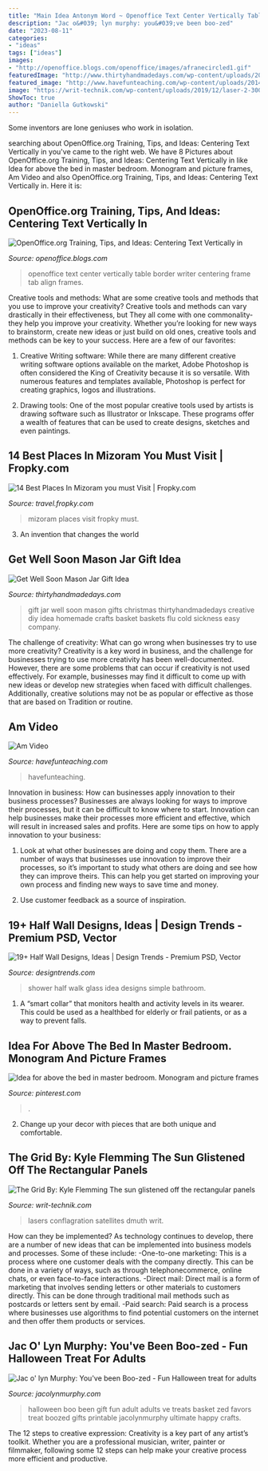 ```yaml
---
title: "Main Idea Antonym Word ~ Openoffice Text Center Vertically Table Border Writer Centering Frame Tab Align Frames"
description: "Jac o&#039; lyn murphy: you&#039;ve been boo-zed"
date: "2023-08-11"
categories:
- "ideas"
tags: ["ideas"]
images:
- "http://openoffice.blogs.com/openoffice/images/afranecircled1.gif"
featuredImage: "http://www.thirtyhandmadedays.com/wp-content/uploads/2016/09/getwellsoonmasonjar.jpg"
featured_image: "http://www.havefunteaching.com/wp-content/uploads/2014/09/am.png"
image: "https://writ-technik.com/wp-content/uploads/2019/12/laser-2-300x225.jpg"
ShowToc: true
author: "Daniella Gutkowski"
---
```



Some inventors are lone geniuses who work in isolation.

	

		
searching about OpenOffice.org Training, Tips, and Ideas: Centering Text Vertically in you've came to the right web. We have 8 Pictures about OpenOffice.org Training, Tips, and Ideas: Centering Text Vertically in like Idea for above the bed in master bedroom. Monogram and picture frames, Am Video and also OpenOffice.org Training, Tips, and Ideas: Centering Text Vertically in. Here it is:
		
    
## OpenOffice.org Training, Tips, And Ideas: Centering Text Vertically In

<img loading=lazy src="http://openoffice.blogs.com/openoffice/images/afranecircled1.gif" onerror="this.onerror=null;this.src='https://tse4.mm.bing.net/th?id=OIP.ssrvY7ZPPhCHmsLsDguF8gAAAA&amp;pid=15.1';" alt="OpenOffice.org Training, Tips, and Ideas: Centering Text Vertically in">

_Source: openoffice.blogs.com_

>openoffice text center vertically table border writer centering frame tab align frames. 

	

Creative tools and methods: What are some creative tools and methods that you use to improve your creativity?
Creative tools and methods can vary drastically in their effectiveness, but They all come with one commonality- they help you improve your creativity. Whether you’re looking for new ways to brainstorm, create new ideas or just build on old ones, creative tools and methods can be key to your success. Here are a few of our favorites: 
1. Creative Writing software: While there are many different creative writing software options available on the market, Adobe Photoshop is often considered the King of Creativity because it is so versatile. With numerous features and templates available, Photoshop is perfect for creating graphics, logos and illustrations.

2. Drawing tools: One of the most popular creative tools used by artists is drawing software such as Illustrator or Inkscape. These programs offer a wealth of features that can be used to create designs, sketches and even paintings.

    
## 14 Best Places In Mizoram You Must Visit | Fropky.com

<img loading=lazy src="https://travel.fropky.com/Images/2020/feb/Mizoram/Mizoram_01.jpg" onerror="this.onerror=null;this.src='https://tse3.mm.bing.net/th?id=OIP.5OAEF_EjvhVsP4Qq8LORRgHaJQ&amp;pid=15.1';" alt="14 Best Places In Mizoram you must Visit | Fropky.com">

_Source: travel.fropky.com_

>mizoram places visit fropky must. 

	

3. An invention that changes the world 

    
## Get Well Soon Mason Jar Gift Idea

<img loading=lazy src="http://www.thirtyhandmadedays.com/wp-content/uploads/2016/09/getwellsoonmasonjar.jpg" onerror="this.onerror=null;this.src='https://tse2.mm.bing.net/th?id=OIP.iwU6-XxK9zp4ydo60hZjNQHaM-&amp;pid=15.1';" alt="Get Well Soon Mason Jar Gift Idea">

_Source: thirtyhandmadedays.com_

>gift jar well soon mason gifts christmas thirtyhandmadedays creative diy idea homemade crafts basket baskets flu cold sickness easy company. 

	

The challenge of creativity: What can go wrong when businesses try to use more creativity?
Creativity is a key word in business, and the challenge for businesses trying to use more creativity has been well-documented. However, there are some problems that can occur if creativity is not used effectively. For example, businesses may find it difficult to come up with new ideas or develop new strategies when faced with difficult challenges. Additionally, creative solutions may not be as popular or effective as those that are based on Tradition or routine.

    
## Am Video

<img loading=lazy src="http://www.havefunteaching.com/wp-content/uploads/2014/09/am.png" onerror="this.onerror=null;this.src='https://tse3.mm.bing.net/th?id=OIP.CZy9aQiY0jV6IsaC1E1BcgHaHa&amp;pid=15.1';" alt="Am Video">

_Source: havefunteaching.com_

>havefunteaching. 

	

Innovation in business: How can businesses apply innovation to their business processes?
Businesses are always looking for ways to improve their processes, but it can be difficult to know where to start. Innovation can help businesses make their processes more efficient and effective, which will result in increased sales and profits. Here are some tips on how to apply innovation to your business: 
1. Look at what other businesses are doing and copy them. There are a number of ways that businesses use innovation to improve their processes, so it’s important to study what others are doing and see how they can improve theirs. This can help you get started on improving your own process and finding new ways to save time and money. 

2. Use customer feedback as a source of inspiration.

    
## 19+ Half Wall Designs, Ideas | Design Trends - Premium PSD, Vector

<img loading=lazy src="https://images.designtrends.com/wp-content/uploads/2016/08/04162251/Shower-Half-Glass-Design.jpg" onerror="this.onerror=null;this.src='https://tse2.mm.bing.net/th?id=OIP.v7ug5sb-OyYZgF2jjIvbSgHaE8&amp;pid=15.1';" alt="19+ Half Wall Designs, Ideas | Design Trends - Premium PSD, Vector">

_Source: designtrends.com_

>shower half walk glass idea designs simple bathroom. 

	

1. A “smart collar” that monitors health and activity levels in its wearer. This could be used as a healthbed for elderly or frail patients, or as a way to prevent falls. 

    
## Idea For Above The Bed In Master Bedroom. Monogram And Picture Frames

<img loading=lazy src="https://i.pinimg.com/736x/7d/0f/57/7d0f57658873c722f46f845757e27b5a--taupe-bedroom-bedroom-décor.jpg" onerror="this.onerror=null;this.src='https://tse4.mm.bing.net/th?id=OIP.NDLm7Izig4s1v6f7gUXh1QHaJ3&amp;pid=15.1';" alt="Idea for above the bed in master bedroom. Monogram and picture frames">

_Source: pinterest.com_

>. 

	

2. Change up your decor with pieces that are both unique and comfortable.

    
## The Grid By: Kyle Flemming The Sun Glistened Off The Rectangular Panels

<img loading=lazy src="https://writ-technik.com/wp-content/uploads/2019/12/laser-2-300x225.jpg" onerror="this.onerror=null;this.src='https://tse1.mm.bing.net/th?id=OIP.G7g_UOEaUMIUlVWYxL-SXwAAAA&amp;pid=15.1';" alt="The Grid By: Kyle Flemming The sun glistened off the rectangular panels">

_Source: writ-technik.com_

>lasers conflagration satellites dmuth writ. 

	

How can they be implemented?
As technology continues to develop, there are a number of new ideas that can be implemented into business models and processes. Some of these include: 
-One-to-one marketing: This is a process where one customer deals with the company directly. This can be done in a variety of ways, such as through telephonecommerce, online chats, or even face-to-face interactions. 
-Direct mail: Direct mail is a form of marketing that involves sending letters or other materials to customers directly. This can be done through traditional mail methods such as postcards or letters sent by email. 
-Paid search: Paid search is a process where businesses use algorithms to find potential customers on the internet and then offer them products or services.

    
## Jac O&#039; Lyn Murphy: You&#039;ve Been Boo-zed - Fun Halloween Treat For Adults

<img loading=lazy src="http://3.bp.blogspot.com/-TXgo0PUNm90/Vd-1FBkqOLI/AAAAAAAAcvc/rmafYKK1cgY/s1600/Boozed%2B2015%2Babsolute.jpg" onerror="this.onerror=null;this.src='https://tse1.mm.bing.net/th?id=OIP.0lq3SnK3zRQ5QMjwnWc1lwHaJ4&amp;pid=15.1';" alt="Jac o&#039; lyn Murphy: You&#039;ve been Boo-zed - Fun Halloween treat for adults">

_Source: jacolynmurphy.com_

>halloween boo been gift fun adult adults ve treats basket zed favors treat boozed gifts printable jacolynmurphy ultimate happy crafts. 

	

The 12 steps to creative expression:
Creativity is a key part of any artist’s toolkit. Whether you are a professional musician, writer, painter or filmmaker, following some 12 steps can help make your creative process more efficient and productive.

